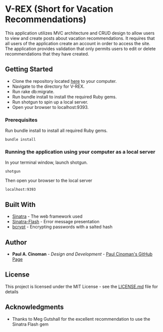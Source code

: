# V-REX (Short for Vacation Recommendations)

This application utilizes MVC architecture and CRUD design to allow users to view and create posts about vacation recommendations.  It requires that all users of the application create an account in order to access the site.  The application provides validation that only permits users to edit or delete recommendations that they have created. 

## Getting Started

* Clone the repository located [here](https://github.com/SwellPF/V-REX) to your computer.
* Navigate to the directory for V-REX.
* Run rake db:migrate.
* Run bundle install to install the required Ruby gems.
* Run shotgun to spin up a local server.
* Open your browser to localhost:9393.

### Prerequisites

Run bundle install to install all required Ruby gems.

```
bundle install
```

### Running the application using your computer as a local server

In your terminal window, launch shotgun.

```
shotgun
```

Then open your browser to the local server

```
localhost:9393
```

## Built With

* [Sinatra](http://sinatrarb.com/) - The web framework used
* [Sinatra-Flash](https://github.com/SFEley/sinatra-flash) - Error message presentation
* [bcrypt](https://github.com/codahale/bcrypt-ruby) - Encrypting passwords with a salted hash

## Author

* **Paul A. Cinoman** - *Design and Development* - [Paul Cinoman's GitHub Page](https://github.com/Swellpf)


## License

This project is licensed under the MIT License - see the [LICENSE.md](LICENSE.md) file for details

## Acknowledgments

* Thanks to Meg Gutshall for the excellent recommendation to use the Sinatra Flash gem

